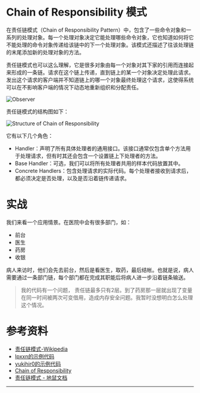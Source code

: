 # Chain of Responsibility 模式

在责任链模式（Chain of Responsibility Pattern）中，包含了一些命令对象和一系列的处理对象。每一个处理对象决定它能处理哪些命令对象，它也知道如何将它不能处理的命令对象传递给该链中的下一个处理对象。该模式还描述了往该处理链的末尾添加新的处理对象的方法。

责任链模式也可以这么理解，它是很多对象由每一个对象对其下家的引用而连接起来形成的一条链。请求在这个链上传递，直到链上的某一个对象决定处理此请求。发出这个请求的客户端并不知道链上的哪一个对象最终处理这个请求，这使得系统可以在不影响客户端的情况下动态地重新组织和分配责任。

![Observer](https://refactoring.guru/images/patterns/content/chain-of-responsibility/chain-of-responsibility.png?id=56c10d0dc712546cc283)



责任链模式的结构图如下：

![Structure of Chain of Responsibility](https://refactoringguru.cn/images/patterns/diagrams/chain-of-responsibility/structure-indexed.png?id=e13a5bf44f9ca4729922)

它有以下几个角色：

- Handler：声明了所有具体处理者的通用接口。该接口通常仅包含单个方法用于处理请求，但有时其还会包含一个设置链上下处理者的方法。
- Base Handler：可选，我们可以将所有处理者共用的样本代码放置其中。
- Concrete Handlers：包含处理请求的实际代码。每个处理者接收到请求后，都必须决定是否处理，以及是否沿着链传递请求。

# 实战

我们来看一个应用情景。在医院中会有很多部门，如：

- 前台
- 医生
- 药房
- 收银

病人来访时，他们会先去前台，然后是看医生，取药，最后结帐。也就是说，病人需要通过一条部门链，每个部门都在完成其职能后将病人进一步沿着链条输送。

> 我的代码有一个问题， 责任链最多只有2层。到了药房那一层就出现了变量在同一时间被两次可变借用，造成内存安全问题。我暂时没想明白怎么处理这个情况。

# 参考资料

- [责任链模式-Wikipedia](https://zh.wikipedia.org/zh-cn/%E8%B4%A3%E4%BB%BB%E9%93%BE%E6%A8%A1%E5%BC%8F)
- [lpxxn的示例代码](https://github.com/lpxxn/rust-design-pattern/blob/master/behavioral/chain_of_responsibility.rs)
- [yukihir0的示例代码](https://github.com/yukihir0/rust_design_pattern/blob/master/chain_of_responsibility/src/main.rs)
- [Chain of Responsibility](https://refactoring.guru/design-patterns/chain-of-responsibility)
- [责任链模式 - 地鼠文档](https://www.topgoer.cn/docs/golang-design-pattern/ChainofResponsibility)

---
